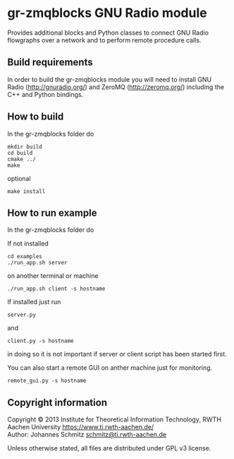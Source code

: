 gr-zmqblocks GNU Radio module
=============================
Provides additional blocks and Python classes to connect GNU Radio flowgraphs
over a network and to perform remote procedure calls.

Build requirements
------------------
In order to build the gr-zmqblocks module you will need to install GNU Radio
(http://gnuradio.org/) and ZeroMQ (http://zeromq.org/) including the C++ and
Python bindings.

How to build
------------
In the gr-zmqblocks folder do

    mkdir build
    cd build
    cmake ../
    make

optional

    make install

How to run example
------------------
In the gr-zmqblocks folder do

If not installed

    cd examples
    ./run_app.sh server

on another terminal or machine

    ./run_app.sh client -s hostname

If installed just run

    server.py

and

    client.py -s hostname

in doing so it is not important if server or client script has been started
first.

You can also start a remote GUI on anther machine just for monitoring.

    remote_gui.py -s hostname

Copyright information
------------------
Copyright © 2013 Institute for Theoretical Information Technology,
                 RWTH Aachen University <https://www.ti.rwth-aachen.de/>  
Author: Johannes Schmitz <schmitz@ti.rwth-aachen.de>

Unless otherwise stated, all files are distributed under GPL v3 license.
